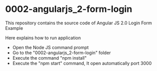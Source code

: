 # 0002-angularjs_2-form-login

This repository contains the source code of Angular JS 2.0 Login Form Example

Here explains how to run application

<ul>
<li>Open the Node JS command prompt</li>
<li>Go to the "0002-angularjs_2-form-login" folder</li>
<li>Execute the command "npm install"</li>
<li>Execute the "npm start" command, It open automatically port 3000</li>
<ul>
